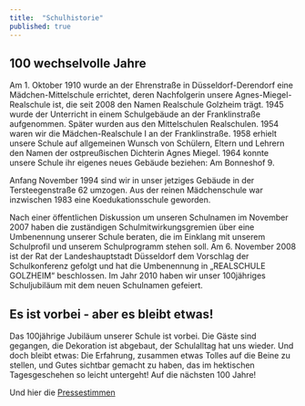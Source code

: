 ```yaml
---
title:  "Schulhistorie"
published: true
---
```


## 100 wechselvolle Jahre

Am 1. Oktober 1910 wurde an der Ehrenstraße in Düsseldorf-Derendorf eine Mädchen-Mittelschule errichtet, deren Nachfolgerin unsere Agnes-Miegel-Realschule ist, die seit 2008 den Namen Realschule Golzheim trägt. 1945 wurde der Unterricht in einem Schulgebäude an der Franklinstraße aufgenommen. Später wurden aus den Mittelschulen Realschulen. 1954 waren wir die Mädchen-Realschule I an der Franklinstraße. 1958 erhielt unsere Schule auf allgemeinen Wunsch von Schülern, Eltern und Lehrern den Namen der ostpreußischen Dichterin Agnes Miegel. 1964 konnte unsere Schule ihr eigenes neues Gebäude beziehen: Am Bonneshof 9. 

Anfang November 1994 sind wir in unser jetziges Gebäude in der Tersteegenstraße 62 umzogen. Aus der reinen Mädchenschule war inzwischen 1983 eine Koedukationsschule geworden.

Nach einer öffentlichen Diskussion um unseren Schulnamen im November 2007 haben die zuständigen Schulmitwirkungsgremien über eine Umbenennung unserer Schule beraten, die im Einklang mit unserem Schulprofil und unserem Schulprogramm stehen soll. Am 6. November 2008 ist der Rat der Landeshauptstadt Düsseldorf dem Vorschlag der Schulkonferenz gefolgt und hat die Umbenennung in „REALSCHULE GOLZHEIM“ beschlossen. Im Jahr 2010 haben wir unser 100jähriges Schuljubiläum mit dem neuen Schulnamen gefeiert. 

## Es ist vorbei - aber es bleibt etwas!

Das 100jährige Jubiläum unserer Schule ist vorbei. Die Gäste sind gegangen, die Dekoration ist abgebaut, der Schulalltag hat uns wieder. Und doch bleibt etwas: Die Erfahrung, zusammen etwas Tolles auf die Beine zu stellen, und Gutes sichtbar gemacht zu haben, das im hektischen Tagesgeschehen so leicht untergeht!  Auf die nächsten 100 Jahre! 

Und hier die [Pressestimmen](../../01-vorstellung/07-pressespiegel/) 

